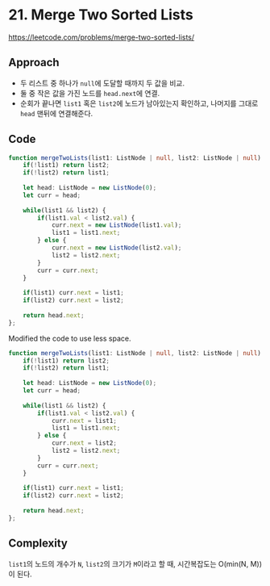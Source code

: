 # 21. Merge Two Sorted Lists
https://leetcode.com/problems/merge-two-sorted-lists/

## Approach
- 두 리스트 중 하나가 `null`에 도달할 때까지 두 값을 비교.
- 둘 중 작은 값을 가진 노드를 `head.next`에 연결.
- 순회가 끝나면 `list1` 혹은 `list2`에 노드가 남아있는지 확인하고, 나머지를 그대로 `head` 맨뒤에 연결해준다.

## Code
```ts
function mergeTwoLists(list1: ListNode | null, list2: ListNode | null): ListNode | null {
    if(!list1) return list2;
    if(!list2) return list1;
    
    let head: ListNode = new ListNode(0);
    let curr = head;
    
    while(list1 && list2) {
        if(list1.val < list2.val) {
            curr.next = new ListNode(list1.val);
            list1 = list1.next;
        } else {
            curr.next = new ListNode(list2.val);
            list2 = list2.next;
        }
        curr = curr.next;
    }
    
    if(list1) curr.next = list1;
    if(list2) curr.next = list2;
    
    return head.next;
};
```

Modified the code to use less space.
```ts
function mergeTwoLists(list1: ListNode | null, list2: ListNode | null): ListNode | null {
    if(!list1) return list2;
    if(!list2) return list1;
    
    let head: ListNode = new ListNode(0);
    let curr = head;
    
    while(list1 && list2) {
        if(list1.val < list2.val) {
            curr.next = list1;
            list1 = list1.next;
        } else {
            curr.next = list2;
            list2 = list2.next;
        }
        curr = curr.next;
    }
    
    if(list1) curr.next = list1;
    if(list2) curr.next = list2;
    
    return head.next;
};
```

## Complexity
`list1`의 노드의 개수가 `N`, `list2`의 크기가 `M`이라고 할 때, 시간복잡도는 O(min(N, M))이 된다.

